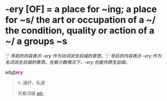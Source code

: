 # -ery [OF] = a place for ~ing; a place for ~s/ the art or occupation of a ~/ the condition, quality or action of a ~/ a groups ~s

*';' 号前的内容表示 -ery 作为动词派生后缀的意思。';' 号后的内容表示 -ery 作为名词派生后缀的意思。在极少数情况下，-ery 也能作原生后缀。*

ad[ult](_ult_.md)<b style="color: #C71585;">ery</b>
> n. 通奸，私通
>
> 另看词缀 [ad-](ad-.md)